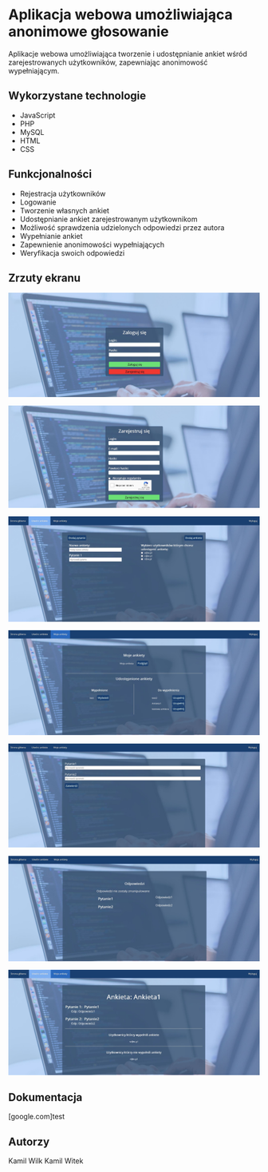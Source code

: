 # Aplikacja webowa umożliwiająca anonimowe głosowanie 

Aplikacje webowa umożliwiająca tworzenie i udostępnianie ankiet wśród zarejestrowanych użytkowników, zapewniając anonimowość wypełniającym.

## Wykorzystane technologie

- JavaScript
- PHP
- MySQL
- HTML
- CSS
## Funkcjonalności 
- Rejestracja użytkowników
- Logowanie
- Tworzenie własnych ankiet
- Udostępnianie ankiet zarejestrowanym użytkownikom
- Możliwość sprawdzenia udzielonych odpowiedzi przez autora 
- Wypełnianie ankiet
- Zapewnienie anonimowości wypełniających
- Weryfikacja swoich odpowiedzi
## Zrzuty ekranu
![Alt text](/screenshots/test.JPG "Optional Title")

![Alt text](/screenshots/2.JPG "Optional Title")

![Alt text](/screenshots/3.JPG "Optional Title")

![Alt text](/screenshots/4.JPG "Optional Title")

![Alt text](/screenshots/5.JPG "Optional Title")

![Alt text](/screenshots/6.JPG "Optional Title")

![Alt text](/screenshots/7.JPG "Optional Title")

## Dokumentacja
[google.com]test

## Autorzy
Kamil Wilk
Kamil Witek


